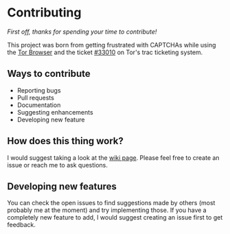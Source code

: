 # Contributing

_First off, thanks for spending your time to contribute!_

This project was born from getting frustrated with CAPTCHAs while using the 
[Tor Browser](https://www.torproject.org/) and the ticket 
[#33010](https://trac.torproject.org/projects/tor/ticket/33010) on Tor's trac 
ticketing system. 

## Ways to contribute
- Reporting bugs
- Pull requests
- Documentation
- Suggesting enhancements
- Developing new feature

## How does this thing work?
I would suggest taking a look at the 
[wiki page](https://gitlab.torproject.org/woswos/CAPTCHA-Monitor/-/wikis/home).
Please feel free to create an issue or reach me to ask questions.

## Developing new features
You can check the open issues to find suggestions made by others 
(most probably me at the moment) and try implementing those. If you have
a completely new feature to add, I would suggest creating an issue first to get
feedback.
